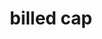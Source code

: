 ---
layout: smileys&emotion
title: billed cap
emoji: billed_cap
permalink: 🧢.html
image: assets/img/3moji/billed_cap.png
---